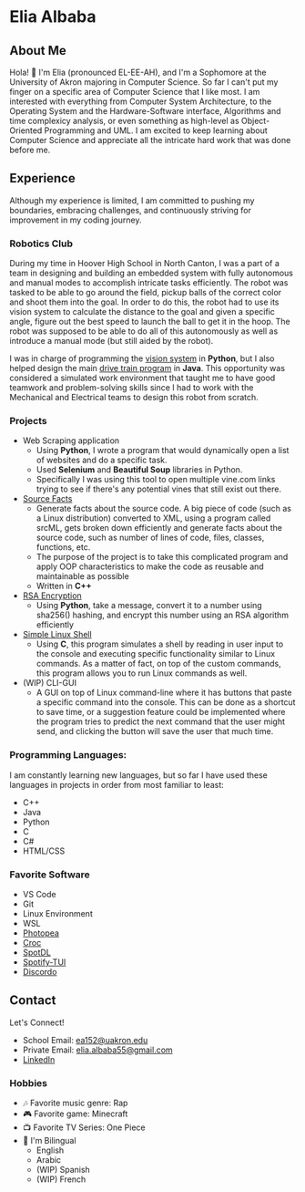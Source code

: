 # Elia Albaba

## About Me
Hola! 👋 I'm Elia (pronounced EL-EE-AH), and I'm a Sophomore at the University of Akron majoring in Computer Science. So far I can't put my finger on a specific area of Computer Science that I like most. I am interested with everything from Computer System Architecture, to the Operating System and the Hardware-Software interface, Algorithms and time complexicy analysis, or even something as high-level as Object-Oriented Programming and UML. I am excited to keep learning about Computer Science and appreciate all the intricate hard work that was done before me.

## Experience
Although my experience is limited, I am committed to pushing my boundaries, embracing challenges, and continuously striving for improvement in my coding journey.
### Robotics Club
During my time in Hoover High School in North Canton, I was a part of a team in designing and building an embedded system with fully autonomous and manual modes to accomplish intricate tasks efficiently. The robot was tasked to be able to go around the field, pickup balls of the correct color and shoot them into the goal. In order to do this, the robot had to use its vision system to calculate the distance to the goal and given a specific angle, figure out the best speed to launch the ball to get it in the hoop. The robot was supposed to be able to do all of this autonomously as well as introduce a manual mode (but still aided by the robot).

I was in charge of programming the [vision system](https://github.com/FRC-4121/4121-Vision) in **Python**, but I also helped design the main [drive train program](https://github.com/FRC-4121/2022-Robot-V2) in **Java**. This opportunity was considered a simulated work environment that taught me to have good teamwork and problem-solving skills since I had to work with the Mechanical and Electrical teams to design this robot from scratch.


### Projects

- Web Scraping application
    - Using **Python**, I wrote a program that would dynamically open a list of websites and do a specific task.
    - Used **Selenium** and **Beautiful Soup** libraries in Python.
    - Specifically I was using this tool to open multiple vine.com links trying to see if there's any potential vines that still exist out there.
- [Source Facts](https://github.com/Thenewchicken55/SourceFax)
    - Generate facts about the source code. A big piece of code (such as a Linux distribution) converted to XML, using a program called srcML, gets broken down efficiently and generate facts about the source code, such as number of lines of code, files, classes, functions, etc.
    - The purpose of the project is to take this complicated program and apply OOP characteristics to make the code as reusable and maintainable as possible
    - Written in **C++**
- [RSA Encryption](https://github.com/Thenewchicken55/RSA-encryption-Algorithms-Project)
    - Using **Python**, take a message, convert it to a number using sha256() hashing, and encrypt this number using an RSA algorithm efficiently
- [Simple Linux Shell](https://github.com/Thenewchicken55/Simple-Linux-Shell)
    - Using **C**, this program simulates a shell by reading in user input to the console and executing specific functionality similar to Linux commands. As a matter of fact, on top of the custom commands, this program allows you to run Linux commands as well.
- (WIP) CLI-GUI
    - A GUI on top of Linux command-line where it has buttons that paste a specific command into the console. This can be done as a shortcut to save time, or a suggestion feature could be implemented where the program tries to predict the next command that the user might send, and clicking the button will save the user that much time.

### Programming Languages:
I am constantly learning new languages, but so far I have used these languages in projects in order from most familiar to least:
- C++
- Java
- Python
- C
- C#
- HTML/CSS

### Favorite Software
- VS Code
- Git
- Linux Environment
- WSL
- [Photopea](https://www.photopea.com/)
- [Croc](https://github.com/schollz/croc)
- [SpotDL](https://github.com/spotDL/spotify-downloader)
- [Spotify-TUI](https://github.com/Rigellute/spotify-tui)
- [Discordo](https://github.com/ayn2op/discordo)

## Contact
Let's Connect!
- School Email: ea152@uakron.edu
- Private Email: elia.albaba55@gmail.com
- [LinkedIn](https://www.linkedin.com/in/elia-albaba-419585235/)

### Hobbies
- 🎶 Favorite music genre: Rap
- 🎮 Favorite game: Minecraft
- 📺 Favorite TV Series: One Piece
- 🙊 I'm Bilingual
    - English
    - Arabic
    - (WIP) Spanish
    - (WIP) French


<!---
Thenewchicken55/Thenewchicken55 is a ✨ special ✨ repository because its `README.md` (this file) appears on your GitHub profile.
You can click the Preview link to take a look at your changes.
--->
